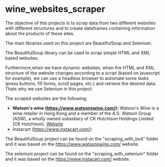 # wine_websites_scraper
The objective of this projects is to scrap data from two different websites with different structures and to create dataframes containing information about the products of these sites.

The main libraries used on this project are BeautifulSoup and Selenium.

The BeautifulSoup library can be used to scrap simple HTML and XML based websites. 

Furthermore,when we have dynamic websites, when the HTML and XML structure of the website changes according to a script (based on javascript for example), we can use a headless browser to automate some tasks (press buttons, fill forms, scroll pages, etc.) and retrieve the desired data. Thats why we use Selenium in this project.

The scraped websites are the following:

- **Watson's wine (https://www.watsonswine.com/):** Watson's Wine is a wine retailer in Hong Kong and a member of the A.S. Watson Group (ASW), a wholly owned subsidiary of CK Hutchison Holdings Limited (CK Hutchison).
<a href="https://example.com">Website</a></li>
- Instacart (https://www.instacart.com/):



The BeautifulSoup project can be found on the "scraping_with_bs4" folder and it was 
based on the https://www.watsonswine.com/ website.

The selenium project can be found on the "scraping_with_selenium" folder and it was
based on the https://www.instacart.com/ website.



